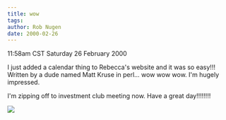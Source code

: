 ```yaml
---
title: wow
tags: 
author: Rob Nugen
date: 2000-02-26
---
```


<title>Wow!</title>
<p class=date>11:58am CST Saturday 26 February 2000</p>

<p>I just added a calendar thing to Rebecca's website and it was so easy!!!  Written by a dude named Matt Kruse in perl...  wow wow wow.  I'm hugely impressed.  

<p>I'm zipping off to investment club meeting now.  Have a great day!!!!!!!!

<p><img src='/images/rob/wL-ROB.gif'>

